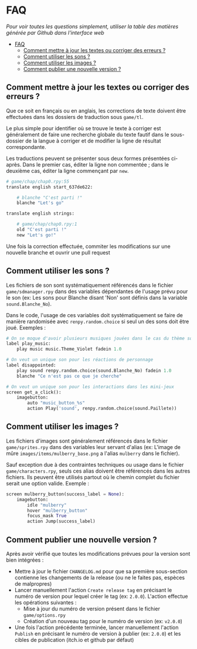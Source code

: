 # FAQ

*Pour voir toutes les questions simplement, utiliser la table des matières générée par Github dans l'interface web*

- [FAQ](#faq)
  - [Comment mettre à jour les textes ou corriger des erreurs ?](#comment-mettre-à-jour-les-textes-ou-corriger-des-erreurs-)
  - [Comment utiliser les sons ?](#comment-utiliser-les-sons-)
  - [Comment utiliser les images ?](#comment-utiliser-les-images-)
  - [Comment publier une nouvelle version ?](#comment-publier-une-nouvelle-version-)

<div id="faq-translation-guideline" />

## Comment mettre à jour les textes ou corriger des erreurs ?

Que ce soit en français ou en anglais, les corrections de texte doivent être effectuées dans les dossiers de traduction sous `game/tl`.

Le plus simple pour identifier où se trouve le texte à corriger est généralement de faire une recherche globale du texte fautif dans le sous-dossier de la langue à corriger et de modifier la ligne de résultat correspondante.

Les traductions peuvent se présenter sous deux formes présentées ci-après. Dans le premier cas, éditer la ligne non commentée ; dans le deuxième cas, éditer la ligne commençant par `new`.

```py
# game/chap/chap0.rpy:55
translate english start_637de622:

    # blanche "C'est parti !"
    blanche "Let's go"

translate english strings:

    # game/chap/chap0.rpy:1
    old "C'est parti !"
    new "Let's go!"
```

Une fois la correction effectuée, commiter les modifications sur une nouvelle branche et ouvrir une pull request

<div id="faq-sounds-guideline" />

## Comment utiliser les sons ?

Les fichiers de son sont systématiquement référencés dans le fichier `game/sdmanager.rpy` dans des variables dépendantes de l'usage prévu pour le son (ex: Les sons pour Blanche disant 'Non' sont définis dans la variable `sound.Blanche_No`).

Dans le code, l'usage de ces variables doit systématiquement se faire de manière randomisée avec `renpy.random.choice` si seul un des sons doit être joué. Exemples :

```py
# On se moque d'avoir plusieurs musiques jouées dans le cas du thème sonore
label play_music:
    play music music.Theme_Violet fadein 1.0

# On veut un unique son pour les réactions de personnage
label disappointed:
    play sound renpy.random.choice(sound.Blanche_No) fadein 1.0
    blanche "Ce n'est pas ce que je cherche"

# On veut un unique son pour les interactions dans les mini-jeux
screen get_a_click():
    imagebutton:
        auto "music_button_%s"
        action Play('sound', renpy.random.choice(sound.Paillete))
```

<div id="faq-images-guideline" />

## Comment utiliser les images ?

Les fichiers d'images sont généralement référencés dans le fichier `game/sprites.rpy` dans des variables leur servant d'alias (ex: L'image de mûre `images/items/mulberry_base.png` a l'alias `mulberry` dans le fichier).

Sauf exception due à des contraintes techniques ou usage dans le fichier `game/characters.rpy`, seuls ces alias doivent être référencés dans les autres fichiers. Ils peuvent être utilisés partout où le chemin complet du fichier serait une option valide. Exemple :

```py
screen mulberry_button(success_label = None):
    imagebutton:
        idle "mulberry"
        hover "mulberry_button"
        focus_mask True
        action Jump(success_label)
```

<div id="faq-release-guideline" />

## Comment publier une nouvelle version ?

Après avoir vérifié que toutes les modifications prévues pour la version sont bien intégrées :

* Mettre à jour le fichier `CHANGELOG.md` pour que sa première sous-section contienne les changements de la release (ou ne le faites pas, espèces de malpropres)
* Lancer manuellement l'action `Create release tag` en précisant le numéro de version pour lequel créer le tag (ex: `2.0.0`). L'action effectue les opérations suivantes :
  * Mise à jour du numéro de version présent dans le fichier `game/options.rpy`
  * Création d'un nouveau tag pour le numéro de version (ex: `v2.0.0`)
* Une fois l'action précédente terminée, lancer manuellement l'action `Publish` en précisant le numéro de version à publier (ex: `2.0.0`) et les cibles de publication (itch.io et github par défaut)

